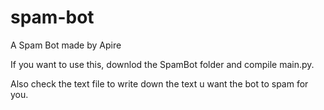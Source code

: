 # spam-bot
A Spam Bot made by Apire

If you want to use this, downlod the SpamBot folder and compile main.py.

Also check the text file to write down the text u want the bot to spam for you.
